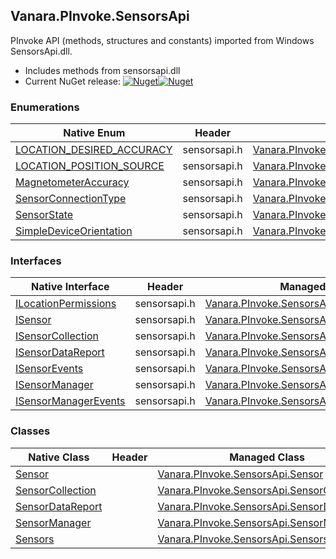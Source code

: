 ## Vanara.PInvoke.SensorsApi  
PInvoke API (methods, structures and constants) imported from Windows SensorsApi.dll.

- Includes methods from sensorsapi.dll  
- Current NuGet release: [![Nuget](https://img.shields.io/nuget/v/Vanara.PInvoke.SensorsApi?logo=nuget&style=flat-square)![Nuget](https://img.shields.io/nuget/dt/Vanara.PInvoke.SensorsApi?label=%20&style=flat-square)](https://www.nuget.org/packages/Vanara.PInvoke.SensorsApi)  
### Enumerations  
Native Enum | Header | Managed Enum  
--- | --- | ---  
[LOCATION_DESIRED_ACCURACY](https://www.google.com/search?num=5&q=LOCATION_DESIRED_ACCURACY+site%3Adocs.microsoft.com) | sensorsapi.h | [Vanara.PInvoke.SensorsApi.LOCATION_DESIRED_ACCURACY](https://github.com/dahall/Vanara/search?l=C%23&q=LOCATION_DESIRED_ACCURACY)  
[LOCATION_POSITION_SOURCE](https://www.google.com/search?num=5&q=LOCATION_POSITION_SOURCE+site%3Adocs.microsoft.com) | sensorsapi.h | [Vanara.PInvoke.SensorsApi.LOCATION_POSITION_SOURCE](https://github.com/dahall/Vanara/search?l=C%23&q=LOCATION_POSITION_SOURCE)  
[MagnetometerAccuracy](https://www.google.com/search?num=5&q=MagnetometerAccuracy+site%3Adocs.microsoft.com) | sensorsapi.h | [Vanara.PInvoke.SensorsApi.MagnetometerAccuracy](https://github.com/dahall/Vanara/search?l=C%23&q=MagnetometerAccuracy)  
[SensorConnectionType](https://www.google.com/search?num=5&q=SensorConnectionType+site%3Adocs.microsoft.com) | sensorsapi.h | [Vanara.PInvoke.SensorsApi.SensorConnectionType](https://github.com/dahall/Vanara/search?l=C%23&q=SensorConnectionType)  
[SensorState](https://www.google.com/search?num=5&q=SensorState+site%3Adocs.microsoft.com) | sensorsapi.h | [Vanara.PInvoke.SensorsApi.SensorState](https://github.com/dahall/Vanara/search?l=C%23&q=SensorState)  
[SimpleDeviceOrientation](https://www.google.com/search?num=5&q=SimpleDeviceOrientation+site%3Adocs.microsoft.com) | sensorsapi.h | [Vanara.PInvoke.SensorsApi.SimpleDeviceOrientation](https://github.com/dahall/Vanara/search?l=C%23&q=SimpleDeviceOrientation)  
### Interfaces  
Native Interface | Header | Managed Interface  
--- | --- | ---  
[ILocationPermissions](https://www.google.com/search?num=5&q=ILocationPermissions+site%3Adocs.microsoft.com) | sensorsapi.h | [Vanara.PInvoke.SensorsApi.ILocationPermissions](https://github.com/dahall/Vanara/search?l=C%23&q=ILocationPermissions)  
[ISensor](https://www.google.com/search?num=5&q=ISensor+site%3Adocs.microsoft.com) | sensorsapi.h | [Vanara.PInvoke.SensorsApi.ISensor](https://github.com/dahall/Vanara/search?l=C%23&q=ISensor)  
[ISensorCollection](https://www.google.com/search?num=5&q=ISensorCollection+site%3Adocs.microsoft.com) | sensorsapi.h | [Vanara.PInvoke.SensorsApi.ISensorCollection](https://github.com/dahall/Vanara/search?l=C%23&q=ISensorCollection)  
[ISensorDataReport](https://www.google.com/search?num=5&q=ISensorDataReport+site%3Adocs.microsoft.com) | sensorsapi.h | [Vanara.PInvoke.SensorsApi.ISensorDataReport](https://github.com/dahall/Vanara/search?l=C%23&q=ISensorDataReport)  
[ISensorEvents](https://www.google.com/search?num=5&q=ISensorEvents+site%3Adocs.microsoft.com) | sensorsapi.h | [Vanara.PInvoke.SensorsApi.ISensorEvents](https://github.com/dahall/Vanara/search?l=C%23&q=ISensorEvents)  
[ISensorManager](https://www.google.com/search?num=5&q=ISensorManager+site%3Adocs.microsoft.com) | sensorsapi.h | [Vanara.PInvoke.SensorsApi.ISensorManager](https://github.com/dahall/Vanara/search?l=C%23&q=ISensorManager)  
[ISensorManagerEvents](https://www.google.com/search?num=5&q=ISensorManagerEvents+site%3Adocs.microsoft.com) | sensorsapi.h | [Vanara.PInvoke.SensorsApi.ISensorManagerEvents](https://github.com/dahall/Vanara/search?l=C%23&q=ISensorManagerEvents)  
### Classes  
Native Class | Header | Managed Class  
--- | --- | ---  
[Sensor](https://www.google.com/search?num=5&q=Sensor+site%3Adocs.microsoft.com) |  | [Vanara.PInvoke.SensorsApi.Sensor](https://github.com/dahall/Vanara/search?l=C%23&q=Sensor)  
[SensorCollection](https://www.google.com/search?num=5&q=SensorCollection+site%3Adocs.microsoft.com) |  | [Vanara.PInvoke.SensorsApi.SensorCollection](https://github.com/dahall/Vanara/search?l=C%23&q=SensorCollection)  
[SensorDataReport](https://www.google.com/search?num=5&q=SensorDataReport+site%3Adocs.microsoft.com) |  | [Vanara.PInvoke.SensorsApi.SensorDataReport](https://github.com/dahall/Vanara/search?l=C%23&q=SensorDataReport)  
[SensorManager](https://www.google.com/search?num=5&q=SensorManager+site%3Adocs.microsoft.com) |  | [Vanara.PInvoke.SensorsApi.SensorManager](https://github.com/dahall/Vanara/search?l=C%23&q=SensorManager)  
[Sensors](https://www.google.com/search?num=5&q=Sensors+site%3Adocs.microsoft.com) |  | [Vanara.PInvoke.SensorsApi.Sensors](https://github.com/dahall/Vanara/search?l=C%23&q=Sensors)  
